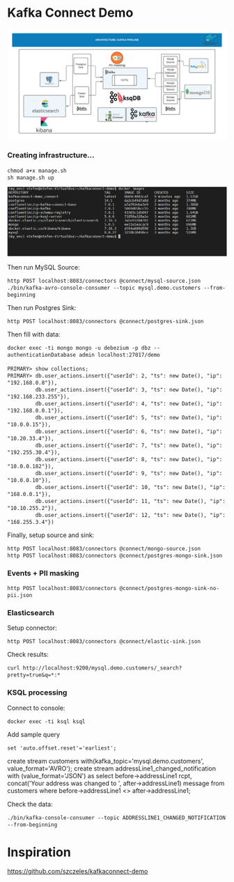 # Kafka Connect Demo

![Architecture](https://github.com/Stefen-Taime/Kafka-pipeline/blob/main/Kafka%20(1).png)


### Creating infrastructure...

    chmod a+x manage.sh
    sh manage.sh up
 
![Architecture](https://github.com/Stefen-Taime/Kafka-pipeline/blob/main/img/img.PNG)

Then run MySQL Source:

    http POST localhost:8083/connectors @connect/mysql-source.json
    ./bin/kafka-avro-console-consumer --topic mysql.demo.customers --from-beginning


Then run Postgres Sink:

    http POST localhost:8083/connectors @connect/postgres-sink.json

Then fill with data:

    docker exec -ti mongo mongo -u debezium -p dbz --authenticationDatabase admin localhost:27017/demo

    PRIMARY> show collections;
    PRIMARY> db.user_actions.insert({"userId": 2, "ts": new Date(), "ip": "192.168.0.8"}),
             db.user_actions.insert({"userId": 3, "ts": new Date(), "ip": "192.168.233.255"}),
             db.user_actions.insert({"userId": 4, "ts": new Date(), "ip": "192.168.0.0.1"}),
             db.user_actions.insert({"userId": 5, "ts": new Date(), "ip": "10.0.0.15"}),
             db.user_actions.insert({"userId": 6, "ts": new Date(), "ip": "10.20.33.4"}),
             db.user_actions.insert({"userId": 7, "ts": new Date(), "ip": "192.255.30.4"}),
             db.user_actions.insert({"userId": 8, "ts": new Date(), "ip": "10.0.0.182"}),
             db.user_actions.insert({"userId": 9, "ts": new Date(), "ip": "10.0.0.10"}),
             db.user_actions.insert({"userId": 10, "ts": new Date(), "ip": "168.0.0.1"}),
             db.user_actions.insert({"userId": 11, "ts": new Date(), "ip": "10.10.255.2"}),
             db.user_actions.insert({"userId": 12, "ts": new Date(), "ip": "168.255.3.4"})
	     
Finally, setup source and sink:

    http POST localhost:8083/connectors @connect/mongo-source.json 
    http POST localhost:8083/connectors @connect/postgres-mongo-sink.json

### Events + PII masking

    http POST localhost:8083/connectors @connect/postgres-mongo-sink-no-pii.json

### Elasticsearch

Setup connector:

    http POST localhost:8083/connectors @connect/elastic-sink.json

Check results:

    curl http://localhost:9200/mysql.demo.customers/_search?pretty=true&q=*:*


### KSQL processing

Connect to console:

    docker exec -ti ksql ksql

Add sample query

    set 'auto.offset.reset'='earliest';
create stream customers with(kafka_topic='mysql.demo.customers', value_format='AVRO');
create stream addressLine1_changed_notification with (value_format='JSON') as 
    select before->addressLine1 rcpt, concat('Your address was changed to ', after->addressLine1) message
from customers where before->addressLine1 <> after->addressLine1;

Check the data:

    ./bin/kafka-console-consumer --topic ADDRESSLINE1_CHANGED_NOTIFICATION --from-beginning
    
# Inspiration
https://github.com/szczeles/kafkaconnect-demo
